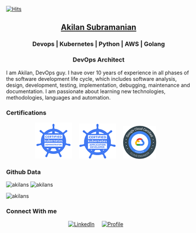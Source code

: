 [![Hits](https://hits.seeyoufarm.com/api/count/incr/badge.svg?url=https%3A%2F%2Fgithub.com%2Fakilans&count_bg=%2379C83D&title_bg=%23555555&icon=&icon_color=%23E7E7E7&title=hits&edge_flat=false)](https://hits.seeyoufarm.com)

## <p align="center"><a href="http://akilans.github.io/">Akilan Subramanian</a></p>

### <p align="center">Devops | Kubernetes | Python | AWS | Golang</p>

### <p align="center">DevOps Architect</p>

I am Akilan, DevOps guy. I have over 10 years of experience in all phases of the software development life cycle, which includes software analysis, design, development, testing, implementation, debugging, maintenance and documentation. I am passionate about learning new technologies, methodologies, languages and automation.

### Certifications

<p align="center">
  <a href="#"><img src="https://raw.githubusercontent.com/akilans/akilans.github.io/master/images/logo_cka.png" alt="Certified Kubernetes Administrator"></a>
  &nbsp; &nbsp;
  <a href="#"><img src="https://raw.githubusercontent.com/akilans/akilans.github.io/master/images/logo_ckad.png" alt="Certified Kubernetes Application Developer"></a>
  &nbsp; &nbsp;
   <a href="#"><img src="https://raw.githubusercontent.com/akilans/akilans.github.io/master/images/logo_gcp.png" alt="Google Cloud Associate Engineer"></a>
  &nbsp; &nbsp;
</p>

### Github Data

<p align="left"><img src="https://github-readme-stats.vercel.app/api/top-langs?username=akilans&show_icons=true&locale=en&layout=compact" alt="akilans" />

<img src="https://github-readme-stats.vercel.app/api?username=akilans&show_icons=true&locale=en" alt="akilans" />

<img src="https://github-readme-streak-stats.herokuapp.com/?user=akilans&" alt="akilans" /></p>


### Connect With me 

<p align="center">
  <a href="https://www.linkedin.com/in/akilans/"><img src="https://cdn1.iconfinder.com/data/icons/logotypes/32/circle-linkedin-256.png" width="60" height="60" alt="LinkedIn"></a>
  &nbsp; &nbsp;
  <a href="http://akilans.github.io/"><img src="https://github.githubassets.com/images/modules/logos_page/GitHub-Mark.png" width="70" height="70" alt="Profile"></a>
  &nbsp; &nbsp;
</p>
